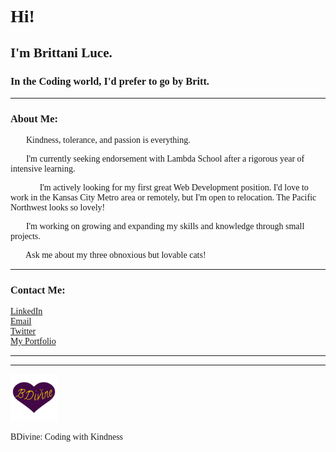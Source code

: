 <span style="font-family:Rockwell">

# Hi! 👋

<!--
**c0derbr1t/c0derbr1t** is a ✨ _special_ ✨ repository because its `README.md` (this file) appears on your GitHub profile.

Here are some ideas to get you started:

- 🔭 I’m currently working on ...
- 🌱 I’m currently learning ...
- 👯 I’m looking to collaborate on ...
- 🤔 I’m looking for help with ...
- 💬 Ask me about ...
- 📫 How to reach me: ...
- 😄 Pronouns: ...
- ⚡ Fun fact: ...
-->

## I'm Brittani Luce. 

### In the Coding world, I'd prefer to go by Britt.

-----
### About Me:

💜 &nbsp;&nbsp; Kindness, tolerance, and passion is everything.

🤯 &nbsp;&nbsp; I'm currently seeking endorsement with Lambda School after a rigorous year of intensive learning.

👩🏻‍💻 &nbsp;&nbsp; I'm actively looking for my first great Web Development position. I'd love to work in the Kansas City Metro area or remotely, but I'm open to relocation. The Pacific Northwest looks so lovely!

🌱 &nbsp;&nbsp;  I'm working on growing and expanding my skills and knowledge through small projects.

💬 &nbsp;&nbsp; Ask me about my three obnoxious but lovable cats!

-----
### Contact Me:

[LinkedIn](http://github.com)  
[Email](brittanidivine@gmail.com)  
[Twitter](https://twitter.com/home)  
[My Portfolio](https://brittaniluce.me/)  

-----  
-----

<img
    src="img/BDivineLogo.png"
    alt="BDivine Logo: Purple Heart with Yellow Text"
    width=75
/>  

BDivine: Coding with Kindness

<!-- ![BDivine Logo](img/BDivineLogo.png) -->

</span>
